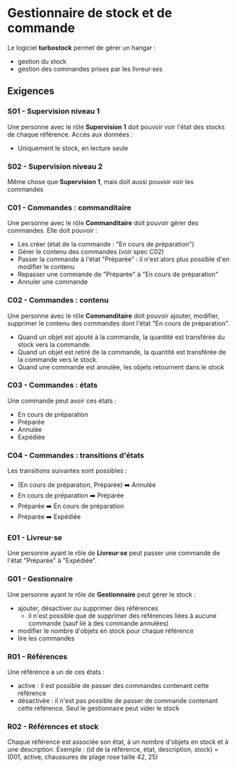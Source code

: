 # Gestionnaire de stock et de commande

Le logiciel **turbostock** permet de gérer un hangar :

- gestion du stock
- gestion des commandes prises par les livreur·ses

## Exigences

### S01 - Supervision niveau 1

Une personne avec le rôle **Supervision 1** doit pouvoir voir l'état des stocks de chaque référence.
Accès aux données :

- Uniquement le stock, en lecture seule

### S02 - Supervision niveau 2

Même chose que **Supervision 1**, mais doit aussi pouvoir voir les commandes

### C01 - Commandes : commanditaire

Une personne avec le rôle **Commanditaire** doit pouvoir gérer des commandes.
Elle doit pouvoir :

- Les créer (état de la commande : "En cours de préparation")
- Gérer le contenu des commandes (voir spec C02)
- Passer la commande à l'état "Préparée" : il n'est alors plus possible d'en modifier le contenu
- Repasser une commande de "Préparée" à "En cours de préparation"
- Annuler une commande

### C02 - Commandes : contenu

Une personne avec le rôle **Commanditaire** doit pouvoir ajouter, modifier, supprimer le contenu des commandes dont l'état "En cours de préparation".

- Quand un objet est ajouté à la commande, la quantité est transférée du stock vers la commande.
- Quand un objet est retiré de la commande, la quantité est transférée de la commande vers le stock.
- Quand une commande est annulée, les objets retournent dans le stock

### C03 - Commandes : états

Une commande peut avoir ces états :

- En cours de préparation
- Préparée
- Annulée
- Expédiée

### C04 - Commandes : transitions d'états

Les transitions suivantes sont possibles :

- (En cours de préparation, Préparée) ➡️ Annulée
- En cours de préparation ➡️ Préparée
- Préparée ➡️ En cours de préparation
- Préparée ➡️ Expédiée

### E01 - Livreur·se

Une personne ayant le rôle de **Livreur·se** peut passer une commande de l'état "Préparée" à "Expédiée".

### G01 - Gestionnaire

Une personne ayant le rôle de **Gestionnaire** peut gérer le stock :

- ajouter, désactiver ou supprimer des références
  - il n'est possible que de supprimer des références liées à aucune commande (sauf lié à des commande annulées)
- modifier le nombre d'objets en stock pour chaque référence
- lire les commandes

### R01 - Références

Une référence a un de ces états :

- active : il est possible de passer des commandes contenant cette référence
- désactivée : il n'est pas possible de passer de commande contenant cette référence. Seul le gestionnaire peut vider le stock

### R02 - Références et stock

Chaque référence est associée son état, à un nombre d'objets en stock et à une description.
Exemple : (id de la référence, état, description, stock) = (001, active, chaussures de plage rose taille 42, 25)
